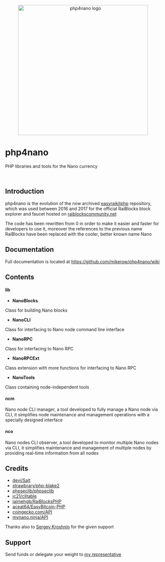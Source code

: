 <p align="center">
	<img width="420" alt="php4nano logo" src="https://raw.githubusercontent.com/mikerow/php4nano/master/media/logo.png">
</p>

# php4nano

PHP libraries and tools for the Nano currency

<br/>

## Introduction

php4nano is the evolution of the now archived [easyraikitphp](https://github.com/mikerow/easyraikitphp) repository, which was used between 2016 and 2017 for the official RaiBlocks block explorer and faucet hosted on [raiblockscommunity.net](https://raiblockscommunity.net)

The code has been rewritten from 0 in order to make it easier and faster for developers to use it, moreover the references to the previous name RaiBlocks have been replaced with the cooler, better known name Nano

## Documentation

Full documentation is located at https://github.com/mikerow/php4nano/wiki

## Contents

#### lib

- **NanoBlocks**

Class for building Nano blocks

- **NanoCLI**

Class for interfacing to Nano node command line interface

- **NanoRPC**

Class for interfacing to Nano RPC

- **NanoRPCExt**

Class extension with more functions for interfacing to Nano RPC

- **NanoTools**

Class containing node-independent tools

#### ncm

Nano node CLI manager, a tool developed to fully manage a Nano node via CLI, it simplifies node maintenance and management operations with a specially designed interface

#### nco

Nano nodes CLI observer, a tool developed to monitor multiple Nano nodes via CLI, it simplifies maintenance and management of multiple nodes by providing real-time information from all nodes

## Credits

- [devi/Salt](https://github.com/devi/Salt)
- [strawbrary/php-blake2](https://github.com/strawbrary/php-blake2)
- [phpseclib/phpseclib](https://github.com/phpseclib/phpseclib)
- [jc21/clitable](https://github.com/jc21/clitable)
- [jaimehgb/RaiBlocksPHP](https://github.com/jaimehgb/RaiBlocksPHP)
- [aceat64/EasyBitcoin-PHP](https://github.com/aceat64/EasyBitcoin-PHP)
- [coingecko.com/API](https://www.coingecko.com/en/api)
- [mynano.ninja/API](https://mynano.ninja/api)


Thanks also to [Sergey Kroshnin](https://github.com/SergiySW) for the given support

## Support

Send funds or delegate your weight to [my representative](https://mynano.ninja/account/mikerow)